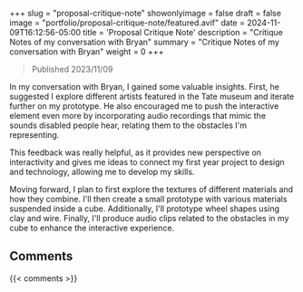 +++
slug = "proposal-critique-note"
showonlyimage = false
draft = false
image = "portfolio/proposal-critique-note/featured.avif"
date = 2024-11-09T16:12:56-05:00
title = 'Proposal Critique Note'
description = "Critique Notes of my conversation with Bryan"
summary = "Critique Notes of my conversation with Bryan"
weight = 0
+++

> Published 2023/11/09

In my conversation with Bryan, I gained some valuable insights. First, he suggested I explore different artists featured in the Tate museum and iterate further on my prototype. He also encouraged me to push the interactive element even more by incorporating audio recordings that mimic the sounds disabled people hear, relating them to the obstacles I'm representing.

This feedback was really helpful, as it provides new perspective on interactivity and gives me ideas to connect my first year project to design and technology, allowing me to develop my skills.

Moving forward, I plan to first explore the textures of different materials and how they combine. I'll then create a small prototype with various materials suspended inside a cube. Additionally, I'll prototype wheel shapes using clay and wire. Finally, I'll produce audio clips related to the obstacles in my cube to enhance the interactive experience.

## Comments

{{< comments >}}
